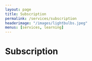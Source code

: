 ```yaml
---
layout: page
title: Subscription
permalink: /services/subscription
headerimage: "/images/lightbulbs.jpeg"
menus: [services, learning]
---
```


# Subscription